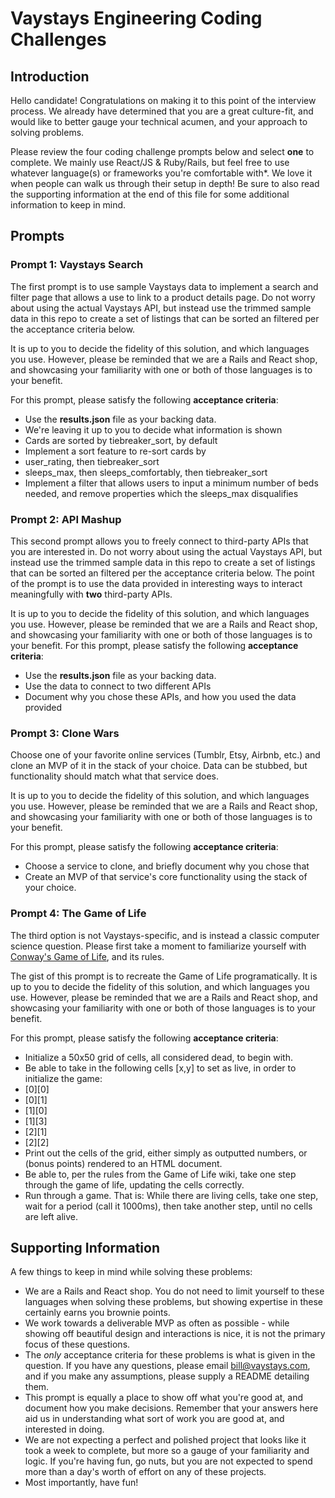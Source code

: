 # Vaystays Engineering Coding Challenges
## Introduction
Hello candidate!  Congratulations on making it to this point of the interview process.  We already have determined that you are a great culture-fit, and would like to better gauge your technical acumen, and your approach to solving problems.

Please review the four coding challenge prompts below and select **one** to complete.  We mainly use React/JS & Ruby/Rails, but feel free to use whatever language(s) or frameworks you're comfortable with\*. We love it when people can walk us through their setup in depth!  Be sure to also read the supporting information at the end of this file for some additional information to keep in mind.

## Prompts
### Prompt 1: Vaystays Search
The first prompt is to use sample Vaystays data to implement a search and filter page that allows a use to link to a product details page.  Do not worry about using the actual Vaystays API, but instead use the trimmed sample data in this repo to create a set of listings that can be sorted an filtered per the acceptance criteria below.

It is up to you to decide the fidelity of this solution, and which languages you use.  However, please be reminded that we are a Rails and React shop, and showcasing your familiarity with one or both of those languages is to your benefit.

For this prompt, please satisfy the following **acceptance criteria**:
* Use the **results.json** file as your backing data.
* We're leaving it up to you to decide what information is shown
* Cards are sorted by tiebreaker_sort, by default
* Implement a sort feature to re-sort cards by
 * user_rating, then tiebreaker_sort
 * sleeps_max, then sleeps_comfortably, then tiebreaker_sort
* Implement a filter that allows users to input a minimum number of beds needed, and remove properties which the sleeps_max disqualifies

### Prompt 2: API Mashup
This second prompt allows you to freely connect to third-party APIs that you are interested in.  Do not worry about using the actual Vaystays API, but instead use the trimmed sample data in this repo to create a set of listings that can be sorted an filtered per the acceptance criteria below.  The point of the prompt is to use the data provided in interesting ways to interact meaningfully with **two** third-party APIs.

It is up to you to decide the fidelity of this solution, and which languages you use.  However, please be reminded that we are a Rails and React shop, and showcasing your familiarity with one or both of those languages is to your benefit.
For this prompt, please satisfy the following **acceptance criteria**:
* Use the **results.json** file as your backing data.
* Use the data to connect to two different APIs
* Document why you chose these APIs, and how you used the data provided

### Prompt 3: Clone Wars
Choose one of your favorite online services (Tumblr, Etsy, Airbnb, etc.) and clone an MVP of it in the stack of your choice.  Data can be stubbed, but functionality should match what that service does.

It is up to you to decide the fidelity of this solution, and which languages you use.  However, please be reminded that we are a Rails and React shop, and showcasing your familiarity with one or both of those languages is to your benefit.

For this prompt, please satisfy the following **acceptance criteria**:
* Choose a service to clone, and briefly document why you chose that
* Create an MVP of that service's core functionality using the stack of your choice.


### Prompt 4: The Game of Life
The third option is not Vaystays-specific, and is instead a classic computer science question.  Please first take a moment to familiarize yourself with [Conway's Game of Life](https://en.wikipedia.org/wiki/Conway%27s_Game_of_Life), and its rules.

The gist of this prompt is to recreate the Game of Life programatically.  It is up to you to decide the fidelity of this solution, and which languages you use.  However, please be reminded that we are a Rails and React shop, and showcasing your familiarity with one or both of those languages is to your benefit.

For this prompt, please satisfy the following **acceptance criteria**:
* Initialize a 50x50 grid of cells, all considered dead, to begin with.
* Be able to take in the following cells [x,y] to set as live, in order to initialize the game:
 * [0][0]
 * [0][1]
 * [1][0]
 * [1][3]
 * [2][1]
 * [2][2]
* Print out the cells of the grid, either simply as outputted numbers, or (bonus points) rendered to an HTML document.
* Be able to, per the rules from the Game of Life wiki, take one step through the game of life, updating the cells correctly.
* Run through a game.  That is: While there are living cells, take one step, wait for a period (call it 1000ms), then take another step, until no cells are left alive.

## Supporting Information
A few things to keep in mind while solving these problems:

* We are a Rails and React shop.  You do not need to limit yourself to these languages when solving these problems, but showing expertise in these certainly earns you brownie points.
* We work towards a deliverable MVP as often as possible - while showing off beautiful design and interactions is nice, it is not the primary focus of these questions.
* The *only* acceptance criteria for these problems is what is given in the question.  If you have any questions, please email bill@vaystays.com, and if you make any assumptions, please supply a README detailing them.
* This prompt is equally a place to show off what you're good at, and document how you make decisions.  Remember that your answers here aid us in understanding what sort of work you are good at, and interested in doing.
* We are not expecting a perfect and polished project that looks like it took a week to complete, but more so a gauge of your familiarity and logic.  If you're having fun, go nuts, but you are not expected to spend more than a day's worth of effort on any of these projects.
* Most importantly, have fun!
